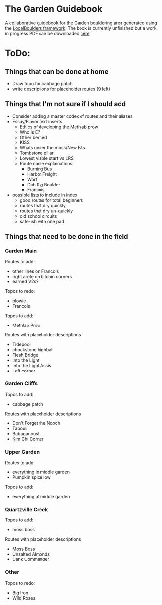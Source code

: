 # The Garden Guidebook
 A collaborative guidebook for the Garden bouldering area generated using the [LocalBoulders framework](https://github.com/AndrewChild/LocalBoulders). The book is currently unfinished but a work in progress PDF can be downloaded [here](https://github.com/AndrewChild/The-Garden-Guidebook/raw/main/guideBook.pdf).

# ToDo:
## Things that can be done at home
- Draw topo for cabbage patch
- write descriptions for placeholder routes (9 left)

## Things that I'm not sure if I should add
- Consider adding a master codex of routes and their aliases
- Essay/Flavor text inserts
  - Ethics of developing the Methlab prow
  - Who is E?
  - Other berned
  - KISS
  - Whats under the moss/New FAs
  - Tombstone pillar
  - Lowest viable start vs LRS
  - Route name explainations:
    - Burning Bus
	- Harbor Freight
	- Worf
	- Dab Rig Boulder
	- Francois
- possible lists to include in index
  - good routes for total beginners
  - routes that dry quickly
  - routes that dry un-quickly
  - old school circuits
  - safe-ish with one pad

## Things that need to be done in the field

### Garden Main
Routes to add:
- other lines on Francois
- right arete on bitchin corners
- earned V2s?

Topos to redo:
- blowie
- Francois

Topos to add:
- Methlab Prow

Routes with placeholder descriptions
- Tidepool
- chockstone highball
- Flesh Bridge
- Into the Light
- Into the Light Assis
- Left corner

### Garden Cliffs
Topos to add:
- cabbage patch

Routes with placeholder descriptions
- Don't Forget the Nooch
- Tabouli
- Babaganoush
- Kim Chi Corner

### Upper Garden
Routes to add
- everything in middle garden
- Pumpkin spice low

Topos to add:
- everything at middle garden

### Quartzville Creek
Topos to add:
- moss boss

Routes with placeholder descriptions
- Moss Boss
- Unsalted Almonds
- Dank Commander

### Other
Topos to redo:
- Big Iron
- Wild Roses